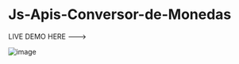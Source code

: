 ﻿# Js-Apis-Conversor-de-Monedas


LIVE DEMO HERE --->


![image](https://github.com/holydoritoz/Js-Apis-Conversor-de-Monedas/assets/54608904/5c8f3a32-be8d-4476-8f04-1b0923b1ccee)

